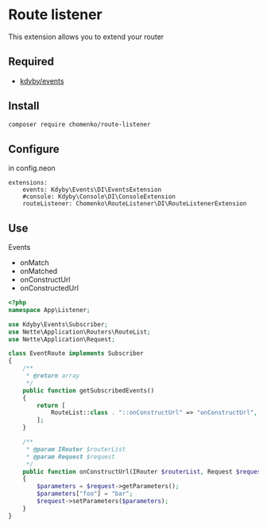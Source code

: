 # Route listener

This extension allows you to extend your router

## Required

- [kdyby/events](https://github.com/Kdyby/Events)

## Install

````bash
composer require chomenko/route-listener
````

## Configure

in config.neon
````neon
extensions:
	events: Kdyby\Events\DI\EventsExtension
	#console: Kdyby\Console\DI\ConsoleExtension
	routeListener: Chomenko\RouteListener\DI\RouteListenerExtension
````

## Use

Events
- onMatch
- onMatched
- onConstructUrl
- onConstructedUrl

````php
<?php
namespace App\Listener;

use Kdyby\Events\Subscriber;
use Nette\Application\Routers\RouteList;
use Nette\Application\Request;

class EventRoute implements Subscriber
{
	/**
	 * @return array
	 */
	public function getSubscribedEvents()
	{
		return [
			RouteList::class . "::onConstructUrl" => "onConstructUrl",
		];
	}

	/**
	 * @param IRouter $routerList
	 * @param Request $request
	 */
	public function onConstructUrl(IRouter $routerList, Request $request)
	{
		$parameters = $request->getParameters();
		$parameters["foo"] = "bar";
		$request->setParameters($parameters);
	}
}

````